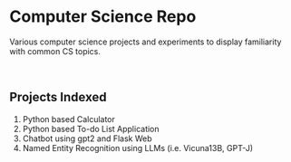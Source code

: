 # Computer Science Repo
Various computer science projects and experiments to display familiarity with common CS topics.

<br>

## Projects Indexed
1. Python based Calculator
2. Python based To-do List Application
3. Chatbot using gpt2 and Flask Web
4. Named Entity Recognition using LLMs (i.e. Vicuna13B, GPT-J)
